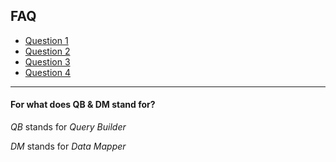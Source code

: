 ## FAQ

* [Question 1](#Question1)
* [Question 2](#Question1)
* [Question 3](#Question1)
* [Question 4](#Question1)


-----

#### For what does QB & DM stand for?

*QB* stands for *Query Builder* 

*DM* stands for *Data Mapper*
